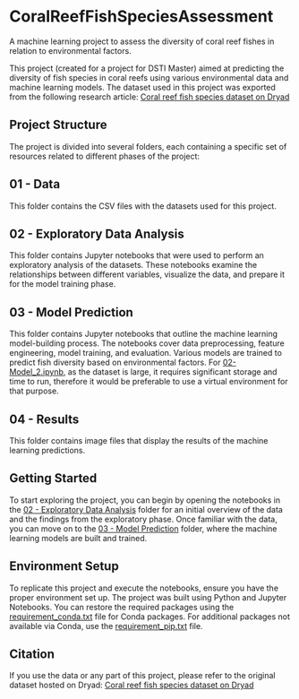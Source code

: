 # CoralReefFishSpeciesAssessment
A machine learning project to assess the diversity of coral reef fishes in relation to environmental factors.

This project (created for a project for DSTI Master) aimed at predicting the diversity of fish species in coral reefs using various environmental data and machine learning models. The dataset used in this project was exported from the following research article:
[Coral reef fish species dataset on Dryad](https://datadryad.org/stash/dataset/doi:10.5061/dryad.xpnvx0kmn)

## Project Structure
The project is divided into several folders, each containing a specific set of resources related to different phases of the project:

## 01 - Data
This folder contains the CSV files with the datasets used for this project.

## 02 - Exploratory Data Analysis
This folder contains Jupyter notebooks that were used to perform an exploratory analysis of the datasets. These notebooks examine the relationships between different variables, visualize the data, and prepare it for the model training phase.

## 03 - Model Prediction
This folder contains Jupyter notebooks that outline the machine learning model-building process. The notebooks cover data preprocessing, feature engineering, model training, and evaluation. Various models are trained to predict fish diversity based on environmental factors. For [02-Model_2.ipynb](/03-Model%20Prediction/02-Model_2.ipynb), as the dataset is large, it requires significant storage and time to run, therefore it would be preferable to use a virtual environment for that purpose. 

## 04 - Results
This folder contains image files that display the results of the machine learning predictions.

## Getting Started
To start exploring the project, you can begin by opening the notebooks in the [02 - Exploratory Data Analysis](./02-Exploratory%20Data%20Analysis/) folder for an initial overview of the data and the findings from the exploratory phase. Once familiar with the data, you can move on to the [03 - Model Prediction](./03-Model%20Prediction/) folder, where the machine learning models are built and trained.


## Environment Setup
To replicate this project and execute the notebooks, ensure you have the proper environment set up. The project was built using Python and Jupyter Notebooks. You can restore the required packages using the [requirement_conda.txt](/requirement_conda.txt) file for Conda packages. For additional packages not available via Conda, use the [requirement_pip.txt](/requirement_pip.txt) file.

## Citation
If you use the data or any part of this project, please refer to the original dataset hosted on Dryad:
[Coral reef fish species dataset on Dryad](https://datadryad.org/stash/dataset/doi:10.5061/dryad.xpnvx0kmn)


